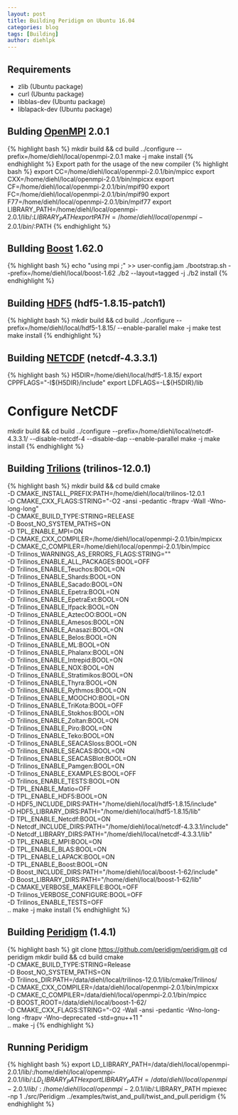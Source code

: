 ```yaml
---
layout: post
title: Building Peridigm on Ubuntu 16.04
categories: blog
tags: [Building]
author: diehlpk
---
```


## Requirements

* zlib  (Ubuntu package)
* curl (Ubuntu package)
* libblas-dev (Ubuntu package)
* liblapack-dev (Ubuntu package)

## Bulding [OpenMPI](http://www.open-mpi.de/software/ompi/v2.0/) 2.0.1
{% highlight bash %}
mkdir build && cd build
../configure --prefix=/home/diehl/local/openmpi-2.0.1
make -j
make install
{% endhighlight %}
Export path for the usage of the new compiler
{% highlight bash %}
export CC=/home/diehl/local/openmpi-2.0.1/bin/mpicc 
export CXX=/home/diehl/local/openmpi-2.0.1/bin/mpicxx
export CF=/home/diehl/local/openmpi-2.0.1/bin/mpif90 
export FC=/home/diehl/local/openmpi-2.0.1/bin/mpif90 
export F77=/home/diehl/local/openmpi-2.0.1/bin/mpif77
export LIBRARY_PATH=/home/diehl/local/openmpi-2.0.1/lib/:${LIBRARY_PATH}
export PATH=/home/diehl/local/openmpi-2.0.1/bin/:$PATH
{% endhighlight %}

## Bullding [Boost](http://www.boost.org/users/download/) 1.62.0
{% highlight bash %}
echo "using mpi ;" >> user-config.jam
./bootstrap.sh --prefix=/home/diehl/local/boost-1.62
./b2 --layout=tagged -j 
./b2 install
{% endhighlight %}

## Building [HDF5](https://www.hdfgroup.org/downloads/index.html) (hdf5-1.8.15-patch1)
{% highlight bash %}
mkdir build && cd build
../configure --prefix=/home/diehl/local/hdf5-1.8.15/ --enable-parallel 
make -j 
make test
make install
{% endhighlight %}

## Building [NETCDF](https://www.unidata.ucar.edu/downloads/netcdf/index.jsp) (netcdf-4.3.3.1) 
{% highlight bash %}
H5DIR=/home/diehl/local/hdf5-1.8.15/ 
export CPPFLAGS="-I${H5DIR}/include" 
export LDFLAGS=-L${H5DIR}/lib 
# Configure NetCDF 
mkdir build && cd build
../configure --prefix=/home/diehl/local/netcdf-4.3.3.1/  --disable-netcdf-4 --disable-dap --enable-parallel 
make -j
make install
{% endhighlight %}

## Building [Trilions](https://trilinos.org/download/) (trilinos-12.0.1)
{% highlight bash  %}
mkdir build && cd build
cmake \
-D CMAKE_INSTALL_PREFIX:PATH=/home/diehl/local/trilinos-12.0.1 \
-D CMAKE_CXX_FLAGS:STRING="-O2 -ansi -pedantic -ftrapv -Wall -Wno-long-long" \
-D CMAKE_BUILD_TYPE:STRING=RELEASE \
-D Boost_NO_SYSTEM_PATHS=ON \
-D TPL_ENABLE_MPI=ON \
-D CMAKE_CXX_COMPILER=/home/diehl/local/openmpi-2.0.1/bin/mpicxx \
-D CMAKE_C_COMPILER=/home/diehl/local/openmpi-2.0.1/bin/mpicc \
-D Trilinos_WARNINGS_AS_ERRORS_FLAGS:STRING="" \
-D Trilinos_ENABLE_ALL_PACKAGES:BOOL=OFF \
-D Trilinos_ENABLE_Teuchos:BOOL=ON \
-D Trilinos_ENABLE_Shards:BOOL=ON \
-D Trilinos_ENABLE_Sacado:BOOL=ON \
-D Trilinos_ENABLE_Epetra:BOOL=ON \
-D Trilinos_ENABLE_EpetraExt:BOOL=ON \
-D Trilinos_ENABLE_Ifpack:BOOL=ON \
-D Trilinos_ENABLE_AztecOO:BOOL=ON \
-D Trilinos_ENABLE_Amesos:BOOL=ON \
-D Trilinos_ENABLE_Anasazi:BOOL=ON \
-D Trilinos_ENABLE_Belos:BOOL=ON \
-D Trilinos_ENABLE_ML:BOOL=ON \
-D Trilinos_ENABLE_Phalanx:BOOL=ON \
-D Trilinos_ENABLE_Intrepid:BOOL=ON \
-D Trilinos_ENABLE_NOX:BOOL=ON \
-D Trilinos_ENABLE_Stratimikos:BOOL=ON \
-D Trilinos_ENABLE_Thyra:BOOL=ON \
-D Trilinos_ENABLE_Rythmos:BOOL=ON \
-D Trilinos_ENABLE_MOOCHO:BOOL=ON \
-D Trilinos_ENABLE_TriKota:BOOL=OFF \
-D Trilinos_ENABLE_Stokhos:BOOL=ON \
-D Trilinos_ENABLE_Zoltan:BOOL=ON \
-D Trilinos_ENABLE_Piro:BOOL=ON \
-D Trilinos_ENABLE_Teko:BOOL=ON \
-D Trilinos_ENABLE_SEACASIoss:BOOL=ON \
-D Trilinos_ENABLE_SEACAS:BOOL=ON \
-D Trilinos_ENABLE_SEACASBlot:BOOL=ON \
-D Trilinos_ENABLE_Pamgen:BOOL=ON \
-D Trilinos_ENABLE_EXAMPLES:BOOL=OFF \
-D Trilinos_ENABLE_TESTS:BOOL=ON \
-D TPL_ENABLE_Matio=OFF \
-D TPL_ENABLE_HDF5:BOOL=ON \
-D HDF5_INCLUDE_DIRS:PATH="/home/diehl/local/hdf5-1.8.15/include" \
-D HDF5_LIBRARY_DIRS:PATH="/home/diehl/local/hdf5-1.8.15/lib" \
-D TPL_ENABLE_Netcdf:BOOL=ON \
-D Netcdf_INCLUDE_DIRS:PATH="/home/diehl/local/netcdf-4.3.3.1/include" \
-D Netcdf_LIBRARY_DIRS:PATH="/home/diehl/local/netcdf-4.3.3.1/lib" \
-D TPL_ENABLE_MPI:BOOL=ON \
-D TPL_ENABLE_BLAS:BOOL=ON \
-D TPL_ENABLE_LAPACK:BOOL=ON \
-D TPL_ENABLE_Boost:BOOL=ON \
-D Boost_INCLUDE_DIRS:PATH="/home/diehl/local/boost-1-62/include" \
-D Boost_LIBRARY_DIRS:PATH="/home/diehl/local/boost-1-62/lib" \
-D CMAKE_VERBOSE_MAKEFILE:BOOL=OFF \
-D Trilinos_VERBOSE_CONFIGURE:BOOL=OFF \
-D Trilinos_ENABLE_TESTS=OFF \
..
make -j
make install
{% endhighlight %}

## Building [Peridigm](https://peridigm.sandia.gov/) (1.4.1) 
{% highlight bash %}
git clone https://github.com/peridigm/peridigm.git
cd peridigm
mkdir build && cd build
cmake \
-D CMAKE_BUILD_TYPE:STRING=Release \
-D Boost_NO_SYSTEM_PATHS=ON \
-D Trilinos_DIR:PATH=/data/diehl/local/trilinos-12.0.1/lib/cmake/Trilinos/ \
-D CMAKE_CXX_COMPILER=/data/diehl/local/openmpi-2.0.1/bin/mpicxx \
-D CMAKE_C_COMPILER=/data/diehl/local/openmpi-2.0.1/bin/mpicc \
-D BOOST_ROOT=/data/diehl/local/boost-1-62/ \
-D CMAKE_CXX_FLAGS:STRING="-O2 -Wall -ansi -pedantic -Wno-long-long -ftrapv -Wno-deprecated -std=gnu++11 " \
..
make -j
{% endhighlight %}

## Running Peridigm
{% highlight bash %}
export LD_LIBRARY_PATH=/data/diehl/local/openmpi-2.0.1/lib/:/home/diehl/local/openmpi-2.0.1/lib/:$LD_LIBRARY_PATH
export LIBRARY_PATH=/data/diehl/local/openmpi-2.0.1/lib/:/home/diehl/local/openmpi-2.0.1/lib/:$LIBRARY_PATH
 mpiexec -np 1 ./src/Peridigm ../examples/twist_and_pull/twist_and_pull.peridigm
{% endhighlight %}

